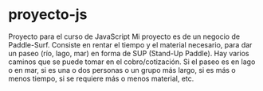 # proyecto-js
Proyecto para el curso de JavaScript
Mi proyecto es de un negocio de Paddle-Surf. Consiste en rentar el tiempo y el material necesario, para dar un paseo (río, lago, mar) en forma de SUP (Stand-Up Paddle).
Hay varios caminos que se puede tomar en el cobro/cotización. Si el paseo es en lago o en mar, si es una o dos personas o un grupo más largo, si es más o menos tiempo, si se requiere más o menos material, etc.
